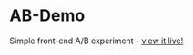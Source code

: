 # AB-Demo
Simple front-end A/B experiment - [view it live!](https://derek-shing.github.io/AB-Demo/)
